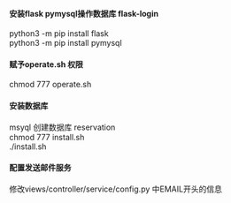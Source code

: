 #### 安装flask pymysql操作数据库 flask-login
python3 -m pip install flask  
python3 -m pip install pymysql  

#### 赋予operate.sh 权限
chmod 777 operate.sh  

#### 安装数据库
msyql 创建数据库 reservation  
chmod 777 install.sh  
./install.sh  

#### 配置发送邮件服务
修改views/controller/service/config.py 中EMAIL开头的信息
